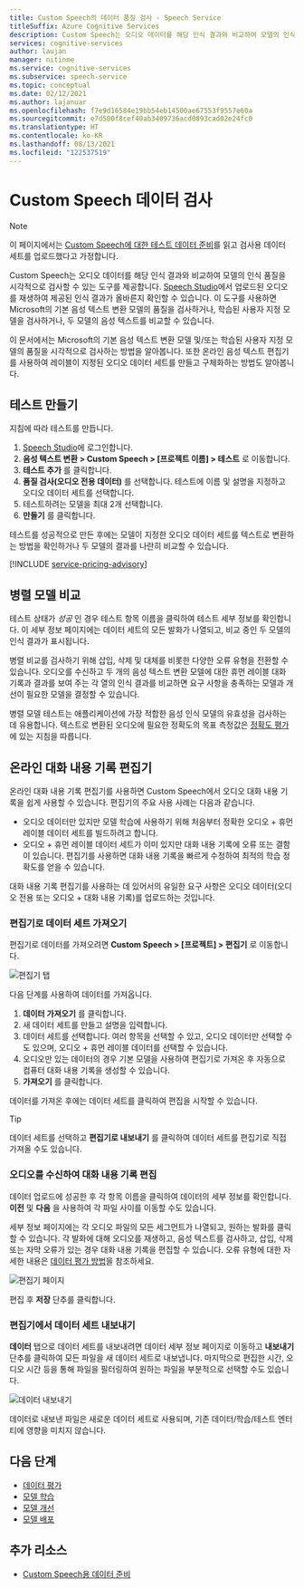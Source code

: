 ```yaml
---
title: Custom Speech의 데이터 품질 검사 - Speech Service
titleSuffix: Azure Cognitive Services
description: Custom Speech는 오디오 데이터를 해당 인식 결과와 비교하여 모델의 인식 품질을 시각적으로 검사할 수 있는 도구를 제공합니다. 업로드된 오디오를 재생하여 제공된 인식 결과가 올바른지 확인할 수 있습니다.
services: cognitive-services
author: laujan
manager: nitinme
ms.service: cognitive-services
ms.subservice: speech-service
ms.topic: conceptual
ms.date: 02/12/2021
ms.author: lajanuar
ms.openlocfilehash: f7e9d16584e19bb54eb14500ae67553f9557e60a
ms.sourcegitcommit: e7d500f8cef40ab3409736acd0893cad02e24fc0
ms.translationtype: HT
ms.contentlocale: ko-KR
ms.lasthandoff: 08/13/2021
ms.locfileid: "122537519"
---
```

# <a name="inspect-custom-speech-data"></a>Custom Speech 데이터 검사

> [!NOTE]
> 이 페이지에서는 [Custom Speech에 대한 테스트 데이터 준비](./how-to-custom-speech-test-and-train.md)를 읽고 검사용 데이터 세트를 업로드했다고 가정합니다.

Custom Speech는 오디오 데이터를 해당 인식 결과와 비교하여 모델의 인식 품질을 시각적으로 검사할 수 있는 도구를 제공합니다. [Speech Studio](https://speech.microsoft.com/customspeech)에서 업로드된 오디오를 재생하여 제공된 인식 결과가 올바른지 확인할 수 있습니다. 이 도구를 사용하면 Microsoft의 기본 음성 텍스트 변환 모델의 품질을 검사하거나, 학습된 사용자 지정 모델을 검사하거나, 두 모델의 음성 텍스트를 비교할 수 있습니다.

이 문서에서는 Microsoft의 기본 음성 텍스트 변환 모델 및/또는 학습된 사용자 지정 모델의 품질을 시각적으로 검사하는 방법을 알아봅니다. 또한 온라인 음성 텍스트 편집기를 사용하여 레이블이 지정된 오디오 데이터 세트를 만들고 구체화하는 방법도 알아봅니다.

## <a name="create-a-test"></a>테스트 만들기

지침에 따라 테스트를 만듭니다.

1. [Speech Studio](https://speech.microsoft.com/customspeech)에 로그인합니다.
2. **음성 텍스트 변환 > Custom Speech > [프로젝트 이름] > 테스트** 로 이동합니다.
3. **테스트 추가** 를 클릭합니다.
4. **품질 검사(오디오 전용 데이터)** 를 선택합니다. 테스트에 이름 및 설명을 지정하고 오디오 데이터 세트를 선택합니다.
5. 테스트하려는 모델을 최대 2개 선택합니다.
6. **만들기** 를 클릭합니다.

테스트를 성공적으로 만든 후에는 모델이 지정한 오디오 데이터 세트를 텍스트로 변환하는 방법을 확인하거나 두 모델의 결과를 나란히 비교할 수 있습니다.

[!INCLUDE [service-pricing-advisory](includes/service-pricing-advisory.md)]

## <a name="side-by-side-model-comparisons"></a>병렬 모델 비교

테스트 상태가 _성공_ 인 경우 테스트 항목 이름을 클릭하여 테스트 세부 정보를 확인합니다. 이 세부 정보 페이지에는 데이터 세트의 모든 발화가 나열되고, 비교 중인 두 모델의 인식 결과가 표시됩니다.

병렬 비교를 검사하기 위해 삽입, 삭제 및 대체를 비롯한 다양한 오류 유형을 전환할 수 있습니다. 오디오를 수신하고 두 개의 음성 텍스트 변환 모델에 대한 휴먼 레이블 대화 기록과 결과를 보여 주는 각 열의 인식 결과를 비교하면 요구 사항을 충족하는 모델과 개선이 필요한 모델을 결정할 수 있습니다.

병렬 모델 테스트는 애플리케이션에 가장 적합한 음성 인식 모델의 유효성을 검사하는 데 유용합니다. 텍스트로 변환된 오디오에 필요한 정확도의 목표 측정값은 [정확도 평가](how-to-custom-speech-evaluate-data.md)에 있는 지침을 따릅니다.

## <a name="online-transcription-editor"></a>온라인 대화 내용 기록 편집기

온라인 대화 내용 기록 편집기를 사용하면 Custom Speech에서 오디오 대화 내용 기록을 쉽게 사용할 수 있습니다. 편집기의 주요 사용 사례는 다음과 같습니다. 

* 오디오 데이터만 있지만 모델 학습에 사용하기 위해 처음부터 정확한 오디오 + 휴먼 레이블 데이터 세트를 빌드하려고 합니다.
* 오디오 + 휴먼 레이블 데이터 세트가 이미 있지만 대화 내용 기록에 오류 또는 결함이 있습니다. 편집기를 사용하면 대화 내용 기록을 빠르게 수정하여 최적의 학습 정확도를 얻을 수 있습니다.

대화 내용 기록 편집기를 사용하는 데 있어서의 유일한 요구 사항은 오디오 데이터(오디오 전용 또는 오디오 + 대화 내용 기록)를 업로드하는 것입니다.

### <a name="import-datasets-to-editor"></a>편집기로 데이터 세트 가져오기

편집기로 데이터를 가져오려면 **Custom Speech > [프로젝트] > 편집기** 로 이동합니다.

![편집기 탭](media/custom-speech/custom-speech-editor-detail.png)

다음 단계를 사용하여 데이터를 가져옵니다.

1. **데이터 가져오기** 를 클릭합니다.
1. 새 데이터 세트를 만들고 설명을 입력합니다.
1. 데이터 세트를 선택합니다. 여러 항목을 선택할 수 있고, 오디오 데이터만 선택할 수도 있으며, 오디오 + 휴먼 레이블 데이터를 선택할 수 있습니다.
1. 오디오만 있는 데이터의 경우 기본 모델을 사용하여 편집기로 가져온 후 자동으로 컴퓨터 대화 내용 기록을 생성할 수 있습니다.
1. **가져오기** 를 클릭합니다.

데이터를 가져온 후에는 데이터 세트를 클릭하여 편집을 시작할 수 있습니다.

> [!TIP]
> 데이터 세트를 선택하고 **편집기로 내보내기** 를 클릭하여 데이터 세트를 편집기로 직접 가져올 수도 있습니다.

### <a name="edit-transcription-by-listening-to-audio"></a>오디오를 수신하여 대화 내용 기록 편집

데이터 업로드에 성공한 후 각 항목 이름을 클릭하여 데이터의 세부 정보를 확인합니다. **이전** 및 **다음** 을 사용하여 각 파일 사이를 이동할 수도 있습니다.

세부 정보 페이지에는 각 오디오 파일의 모든 세그먼트가 나열되고, 원하는 발화를 클릭할 수 있습니다. 각 발화에 대해 오디오를 재생하고, 음성 텍스트를 검사하고, 삽입, 삭제 또는 자막 오류가 있는 경우 대화 내용 기록을 편집할 수 있습니다. 오류 유형에 대한 자세한 내용은 [데이터 평가 방법](how-to-custom-speech-evaluate-data.md)을 참조하세요.

![편집기 페이지](media/custom-speech/custom-speech-editor.png)

편집 후 **저장** 단추를 클릭합니다.

### <a name="export-datasets-from-the-editor"></a>편집기에서 데이터 세트 내보내기

**데이터** 탭으로 데이터 세트를 내보내려면 데이터 세부 정보 페이지로 이동하고 **내보내기** 단추를 클릭하여 모든 파일을 새 데이터 세트로 내보냅니다. 마지막으로 편집한 시간, 오디오 시간 등을 통해 파일을 필터링하여 원하는 파일을 부분적으로 선택할 수도 있습니다. 

![데이터 내보내기](media/custom-speech/custom-speech-editor-export.png)

데이터로 내보낸 파일은 새로운 데이터 세트로 사용되며, 기존 데이터/학습/테스트 엔터티에 영향을 미치지 않습니다.

## <a name="next-steps"></a>다음 단계

- [데이터 평가](how-to-custom-speech-evaluate-data.md)
- [모델 학습](how-to-custom-speech-train-model.md)
- [모델 개선](./how-to-custom-speech-evaluate-data.md)
- [모델 배포](./how-to-custom-speech-train-model.md)

## <a name="additional-resources"></a>추가 리소스

- [Custom Speech용 데이터 준비](./how-to-custom-speech-test-and-train.md)